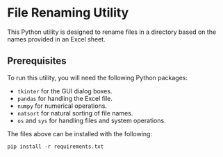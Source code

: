 # File Renaming Utility

This Python utility is designed to rename files in a directory based on the names provided in an Excel sheet. 

## Prerequisites

To run this utility, you will need the following Python packages:

- `tkinter` for the GUI dialog boxes.
- `pandas` for handling the Excel file.
- `numpy` for numerical operations.
- `natsort` for natural sorting of file names.
- `os` and `sys` for handling files and system operations.

The files above can be installed with the following:
```
pip install -r requirements.txt
```
